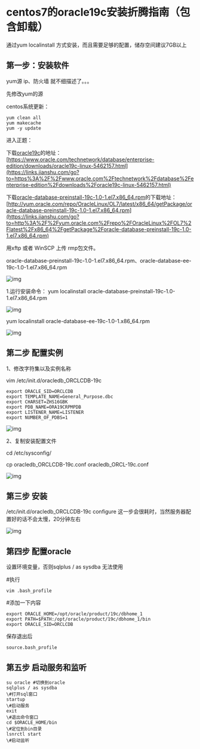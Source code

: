 

# centos7的oracle19c安装折腾指南（包含卸载）

通过yum localinstall 方式安装，而且需要足够的配置，储存空间建议7GB以上

## 第一步：安装软件

yum源 ip、防火墙 就不细描述了。。。

先修改yum的源

centos系统更新：

```
yum clean all 
yum makecache 
yum -y update
```

进入正题：

下载[oracle19c](https://links.jianshu.com/go?to=https%3A%2F%2Fwww.oracle.com%2Ftechnetwork%2Fdatabase%2Fenterprise-edition%2Fdownloads%2Foracle19c-linux-5462157.html)的地址：[https://www.oracle.com/technetwork/database/enterprise-edition/downloads/oracle19c-linux-5462157.html](https://links.jianshu.com/go?to=https%3A%2F%2Fwww.oracle.com%2Ftechnetwork%2Fdatabase%2Fenterprise-edition%2Fdownloads%2Foracle19c-linux-5462157.html)

下载[oracle-database-preinstall-19c-1.0-1.el7.x86_64.rpm](https://links.jianshu.com/go?to=http%3A%2F%2Fyum.oracle.com%2Frepo%2FOracleLinux%2FOL7%2Flatest%2Fx86_64%2FgetPackage%2Foracle-database-preinstall-19c-1.0-1.el7.x86_64.rpm)的下载地址：[http://yum.oracle.com/repo/OracleLinux/OL7/latest/x86_64/getPackage/oracle-database-preinstall-19c-1.0-1.el7.x86_64.rpm](https://links.jianshu.com/go?to=http%3A%2F%2Fyum.oracle.com%2Frepo%2FOracleLinux%2FOL7%2Flatest%2Fx86_64%2FgetPackage%2Foracle-database-preinstall-19c-1.0-1.el7.x86_64.rpm)

用xftp 或者 WinSCP 上传 rmp包文件。

oracle-database-preinstall-19c-1.0-1.el7.x86_64.rpm、oracle-database-ee-19c-1.0-1.el7.x86_64.rpm

![img](https://upload-images.jianshu.io/upload_images/19730272-f1fdc9949d25c7c5.png?imageMogr2/auto-orient/strip%7CimageView2/2/w/808/format/png)

1.运行安装命令：
yum localinstall oracle-database-preinstall-19c-1.0-1.el7.x86_64.rpm

![img](https://upload-images.jianshu.io/upload_images/19730272-700c82cfeb3e2034.png?imageMogr2/auto-orient/strip%7CimageView2/2/w/796/format/png)

yum localinstall oracle-database-ee-19c-1.0-1.x86_64.rpm

![img](https://upload-images.jianshu.io/upload_images/19730272-3b518904b5dd6a40.png?imageMogr2/auto-orient/strip%7CimageView2/2/w/829/format/png)

## 第二步 配置实例

1、修改字符集以及实例名称

vim /etc/init.d/oracledb_ORCLCDB-19c

```
export ORACLE_SID=ORCLCDB
export TEMPLATE_NAME=General_Purpose.dbc
export CHARSET=ZHS16GBK
export PDB_NAME=ORA19CRPMPDB
export LISTENER_NAME=LISTENER
export NUMBER_OF_PDBS=1
```



![img](https://upload-images.jianshu.io/upload_images/19730272-3737ee90d4a122ab.png?imageMogr2/auto-orient/strip%7CimageView2/2/w/810/format/png)



2、复制安装配置文件

cd /etc/sysconfig/

cp oracledb_ORCLCDB-19c.conf oracledb_ORCL-19c.conf



![img](https://upload-images.jianshu.io/upload_images/19730272-1b4c98fc52ef3269.png?imageMogr2/auto-orient/strip%7CimageView2/2/w/803/format/png)

## 第三步 安装



/etc/init.d/oracledb_ORCLCDB-19c configure
这一步会很耗时，当然服务器配置好的话不会太慢，20分钟左右



![img](https://upload-images.jianshu.io/upload_images/19730272-27693b5c9e92e170.png?imageMogr2/auto-orient/strip%7CimageView2/2/w/812/format/png)

## 第四步 配置oracle 

设置环境变量，否则sqlplus / as sysdba 无法使用

\#执行

```
vim .bash_profile
```

\#添加一下内容

```
export ORACLE_HOME=/opt/oracle/product/19c/dbhome_1
export PATH=$PATH:/opt/oracle/product/19c/dbhome_1/bin
export ORACLE_SID=ORCLCDB
```

保存退出后

```
source.bash_profile
```



## 第五步 启动服务和监听

```
su oracle #切换到oracle
sqlplus / as sysdba
\#打开sql窗口
startup
\#启动服务
exit 
\#退出命令窗口
cd $ORACLE_HOME/bin
\#定位到bin目录
lsnrctl start
\#启动监听
```

